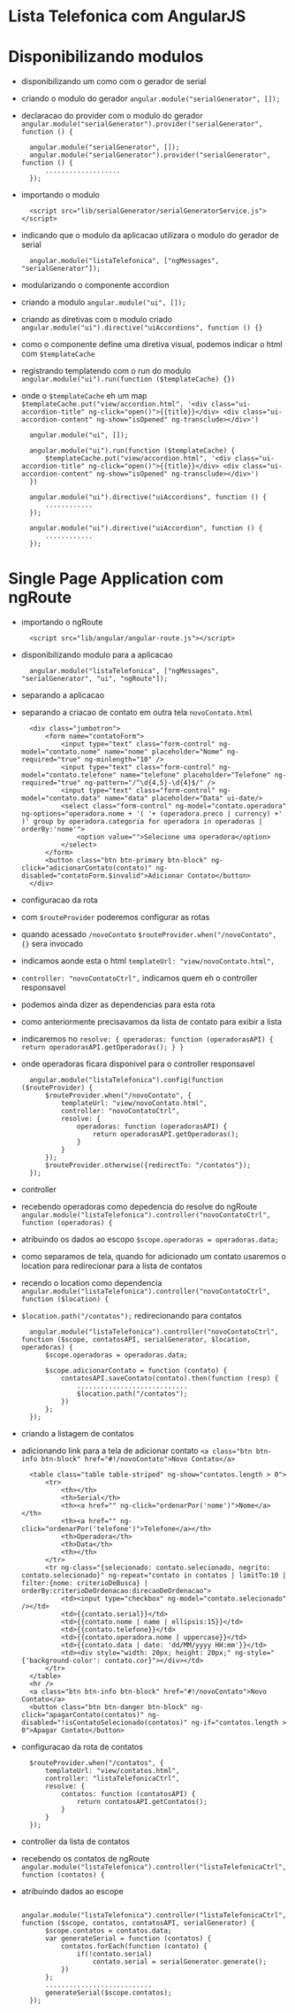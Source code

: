 # Lista Telefonica com AngularJS

# Disponibilizando modulos

* disponibilizando um como com o gerador de serial
* criando o modulo do gerador `angular.module("serialGenerator", []);`
* declaracao do provider com o modulo do gerador `angular.module("serialGenerator").provider("serialGenerator", function () {`

        angular.module("serialGenerator", []);
        angular.module("serialGenerator").provider("serialGenerator", function () {
            ...................
        }); 
        
* importando o modulo

        <script src="lib/serialGenerator/serialGeneratorService.js"></script>
        
* indicando que o modulo da aplicacao utilizara o modulo do gerador de serial

        angular.module("listaTelefonica", ["ngMessages", "serialGenerator"]); 
        
* modularizando o componente accordion
* criando a modulo `angular.module("ui", []);`
* criando as diretivas com o modulo criado `angular.module("ui").directive("uiAccordions", function () {}`
* como o componente define uma diretiva visual, podemos indicar o html com `$templateCache`   
* registrando templatendo com o run do modulo `angular.module("ui").run(function ($templateCache) {})`
* onde o `$templateCache` eh um map `$templateCache.put("view/accordion.html", '<div class="ui-accordion-title" ng-click="open()">{{title}}</div> <div class="ui-accordion-content" ng-show="isOpened" ng-transclude></div>')`


        angular.module("ui", []);
        
        angular.module("ui").run(function ($templateCache) {
            $templateCache.put("view/accordion.html", '<div class="ui-accordion-title" ng-click="open()">{{title}}</div> <div class="ui-accordion-content" ng-show="isOpened" ng-transclude></div>')
        })
        
        angular.module("ui").directive("uiAccordions", function () {
            ............
        });
        
        angular.module("ui").directive("uiAccordion", function () {
            ............
        });    
        
# Single Page Application com ngRoute

* importando o ngRoute 

        <script src="lib/angular/angular-route.js"></script>
        
* disponibilizando modulo para a aplicacao

        angular.module("listaTelefonica", ["ngMessages", "serialGenerator", "ui", "ngRoute"]);
        
* separando a aplicacao
* separando a criacao de contato em outra tela `novoContato.html`

        <div class="jumbotron">
            <form name="contatoForm">
                <input type="text" class="form-control" ng-model="contato.nome" name="nome" placeholder="Nome" ng-required="true" ng-minlength="10" />
                <input type="text" class="form-control" ng-model="contato.telefone" name="telefone" placeholder="Telefone" ng-required="true" ng-pattern="/^\d{4,5}-\d{4}$/" />
                <input type="text" class="form-control" ng-model="contato.data" name="data" placeholder="Data" ui-date/>
                <select class="form-control" ng-model="contato.operadora" ng-options="operadora.nome + '( '+ (operadora.preco | currency) +' )' group by operadora.categoria for operadora in operadoras | orderBy:'nome'">
                    <option value="">Selecione uma operadora</option>
                </select>
            </form>
            <button class="btn btn-primary btn-block" ng-click="adicionarContato(contato)" ng-disabled="contatoForm.$invalid">Adicionar Contato</button>
        </div>

* configuracao da rota
* com `$routeProvider` poderemos configurar as rotas
* quando acessado `/novoContato` `$routeProvider.when("/novoContato", {}` sera invocado
* indicamos aonde esta o html `templateUrl: "view/novoContato.html",`
* `controller: "novoContatoCtrl",` indicamos quem eh o controller responsavel
* podemos ainda dizer as dependencias para esta rota
* como anteriormente precisavamos da lista de contato para exibir a lista
* indicaremos no `resolve: { operadoras: function (operadorasAPI) { return operadorasAPI.getOperadoras(); } }`
* onde operadoras ficara disponivel para o controller responsavel

        angular.module("listaTelefonica").config(function ($routeProvider) {
            $routeProvider.when("/novoContato", {
                templateUrl: "view/novoContato.html",
                controller: "novoContatoCtrl",
                resolve: {
                    operadoras: function (operadorasAPI) {
                        return operadorasAPI.getOperadoras();
                    }
                }
            });
            $routeProvider.otherwise({redirectTo: "/contatos"});
        });
        
* controller
* recebendo operadoras como depedencia do resolve do ngRoute `angular.module("listaTelefonica").controller("novoContatoCtrl", function (operadoras) {`
* atribuindo os dados ao escopo `$scope.operadoras = operadoras.data;`
* como separamos de tela, quando for adicionado um contato usaremos o location para redirecionar para a lista de contatos
* recendo o location como dependencia `angular.module("listaTelefonica").controller("novoContatoCtrl", function ($location) {`
* `$location.path("/contatos");` redirecionando para contatos

        angular.module("listaTelefonica").controller("novoContatoCtrl", function ($scope, contatosAPI, serialGenerator, $location, operadoras) {
            $scope.operadoras = operadoras.data;
            
            $scope.adicionarContato = function (contato) {
                contatosAPI.saveContato(contato).then(function (resp) {
                    ............................
                    $location.path("/contatos");
                })
            };
        });        
                      
* criando a listagem de contatos
* adicionando link para a tela de adicionar contato `<a class="btn btn-info btn-block" href="#!/novoContato">Novo Contato</a>`

        <table class="table table-striped" ng-show="contatos.length > 0">
            <tr>
                <th></th>
                <th>Serial</th>
                <th><a href="" ng-click="ordenarPor('nome')">Nome</a></th>
                <th><a href="" ng-click="ordenarPor('telefone')">Telefone</a></th>
                <th>Operadora</th>
                <th>Data</th>
                <th></th>
            </tr>
            <tr ng-class="{selecionado: contato.selecionado, negrito: contato.selecionado}" ng-repeat="contato in contatos | limitTo:10 | filter:{nome: criterioDeBusca} | orderBy:criterioDeOrdenacao:direcaoDeOrdenacao">
                <td><input type="checkbox" ng-model="contato.selecionado" /></td>
                <td>{{contato.serial}}</td>
                <td>{{contato.nome | name | ellipsis:15}}</td>
                <td>{{contato.telefone}}</td>
                <td>{{contato.operadora.nome | uppercase}}</td>
                <td>{{contato.data | date: 'dd/MM/yyyy HH:mm'}}</td>
                <td><div style="width: 20px; height: 20px;" ng-style="{'background-color': contato.cor}"></div></td>
            </tr>
        </table>
        <hr />
        <a class="btn btn-info btn-block" href="#!/novoContato">Novo Contato</a>
        <button class="btn btn-danger btn-block" ng-click="apagarContato(contatos)" ng-disabled="!isContatoSelecionado(contatos)" ng-if="contatos.length > 0">Apagar Contato</button>
        
* configuracao da rota de contatos

        $routeProvider.when("/contatos", {
            templateUrl: "view/contatos.html",
            controller: "listaTelefonicaCtrl",
            resolve: {
                contatos: function (contatosAPI) {
                    return contatosAPI.getContatos();
                }
            }
        });                                          

* controller da lista de contatos
* recebendo os contatos de ngRoute `angular.module("listaTelefonica").controller("listaTelefonicaCtrl", function (contatos) {`
* atribuindo dados ao escope

        angular.module("listaTelefonica").controller("listaTelefonicaCtrl", function ($scope, contatos, contatosAPI, serialGenerator) {
            $scope.contatos = contatos.data;
            var generateSerial = function (contatos) {
                contatos.forEach(function (contato) {
                    if(!contato.serial)
                        contato.serial = serialGenerator.generate();
                })
            };
            ...........................
            generateSerial($scope.contatos);
        }); 